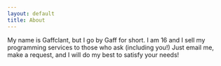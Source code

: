 ```yaml
---
layout: default
title: About
---
```


My name is Gaffclant, but I go by Gaff for short. I am 16 and I sell my programming services to those who ask (including you!) Just email me, make a request, and I will do my best to satisfy your needs!

